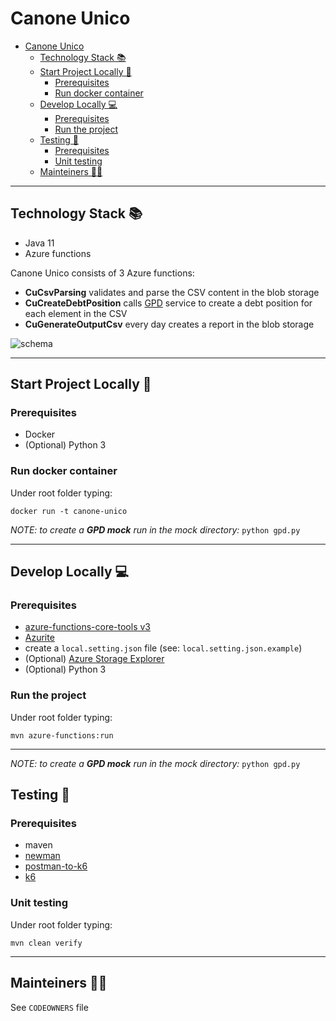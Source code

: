 # Canone Unico

- [Canone Unico](#canone-unico)
    * [Technology Stack 📚](#technology-stack---)
    * [Start Project Locally 🚀](#start-project-locally---)
        + [Prerequisites](#prerequisites)
        + [Run docker container](#run-docker-container)
    * [Develop Locally 💻](#develop-locally---)
        + [Prerequisites](#prerequisites-1)
        + [Run the project](#run-the-project)
    * [Testing 🧪](#testing---)
        + [Prerequisites](#prerequisites-2)
        + [Unit testing](#unit-testing)
    * [Mainteiners 👨‍💻](#mainteiners------)

---

## Technology Stack 📚

- Java 11
- Azure functions

Canone Unico consists of 3 Azure functions:

- **CuCsvParsing** validates and parse the CSV content in the blob storage
- **CuCreateDebtPosition** calls [GPD](https://github.com/pagopa/pagopa-debt-position) service to create a debt position
  for each element in the CSV
- **CuGenerateOutputCsv** every day creates a report in the blob storage

![schema]()


---  

## Start Project Locally 🚀

### Prerequisites

- Docker
- (Optional) Python 3

### Run docker container

Under root folder typing:

```
docker run -t canone-unico
```

_NOTE: to create a **GPD mock** run in the mock directory:_ `python gpd.py`

---

## Develop Locally 💻

### Prerequisites

- [azure-functions-core-tools v3](https://docs.microsoft.com/it-it/azure/azure-functions/functions-run-local?tabs=v3%2Cwindows%2Ccsharp%2Cportal%2Cbash)
- [Azurite](https://docs.microsoft.com/it-it/azure/storage/common/storage-use-azurite?tabs=visual-studio)
- create a `local.setting.json` file (see: `local.setting.json.example`)
- (Optional) [Azure Storage Explorer](https://azure.microsoft.com/it-it/features/storage-explorer/)
- (Optional) Python 3

### Run the project

Under root folder typing:

`mvn azure-functions:run`

---

_NOTE: to create a **GPD mock** run in the mock directory:_ `python gpd.py`

## Testing 🧪

### Prerequisites

- maven
- [newman](https://www.npmjs.com/package/newman)
- [postman-to-k6](https://github.com/apideck-libraries/postman-to-k6)
- [k6](https://k6.io/)

### Unit testing

Under root folder typing:

`mvn clean verify`

---

## Mainteiners 👨‍💻

See `CODEOWNERS` file




